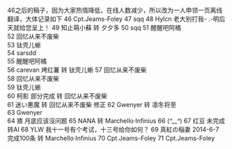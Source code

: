 46之后的稿子，因为大家热情降低，在线人数减少，所以改为一人申领一页离线翻译，大体记录如下
46 Cpt.Jeams-Foley
47 sqq 
48 Hylcn 老大别打我- .-明后天就给您呈上！
49 知止萌小蘇 转 夕夕多
50 sqq 
51 醒醒吧阿橘  
52 回忆从来不废柴  
53 钛壳儿蜥  
54 sarsdd  
55 醒醒吧阿橘  
56 carevan 烤红薯 转 钛壳儿蜥
57 回忆从来不废柴  
58 回忆从来不废柴  
59 钛壳儿蜥  
60 柯影     部分完成 转 回忆从来不废柴  
61 迷い悪魔   转 回忆从来不废柴 修正
62 Gwenyer   转 凛冬将至  
63 Gwenyer  
64 猹 月底应该沒问题
65 NANA  转 Marchello·Infinius
66 (*^__^*) 
67 红豆     未完成 转AI
68 YLW 我十一号有个考试，十三号给你如何？
69 真紅の稲妻     2014-6-7 完成100条 转 Marchello·Infinius
70 Cpt.Jeams-Foley
71 Cpt.Jeams-Foley
